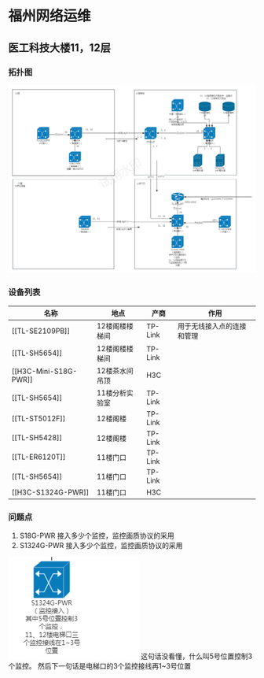 # 福州网络运维

## 医工科技大楼11，12层

### 拓扑图

![桦智网络拓扑图](assets/桦智网络拓扑图（福州）.png)

### 设备列表

| 名称                  | 地点           | 产商    | 作用                       |
| --------------------- | -------------- | ------- | -------------------------- |
| [[TL-SE2109PB]]       | 12楼阁楼楼梯间 | TP-Link | 用于无线接入点的连接和管理 |
| [[TL-SH5654]]         | 12楼阁楼楼梯间 | TP-Link |                            |
| [[H3C-Mini-S18G-PWR]] | 12楼茶水间吊顶 | H3C     |                            |
| [[TL-SH5654]]         | 11楼分析实验室 | TP-Link |                            |
| [[TL-ST5012F]]        | 12楼阁楼       | TP-Link |                            |
| [[TL-SH5428]]         | 12楼阁楼       | TP-Link |                            |
| [[TL-ER6120T]]        | 11楼门口       | TP-Link |                            |
| [[TL-SH5654]]         | 11楼门口       | TP-Link |                            |
| [[H3C-S1324G-PWR]]    | 11楼门口       | H3C     |                            |

### 问题点

1. S18G-PWR 接入多少个监控，监控画质协议的采用
2. S1324G-PWR 接入多少个监控，监控画质协议的采用

![alt text](image.png)
这句话没看懂，什么叫5号位置控制3个监控。
然后下一句话是电梯口的3个监控接线再1~3号位置
